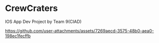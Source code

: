 # CrewCraters
IOS App Dev Project by Team 9(CIAD)


https://github.com/user-attachments/assets/7269aecd-3575-48b0-aea0-198ec1fecffb

